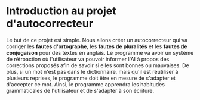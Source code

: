 # Introduction au projet d'autocorrecteur

Le but de ce projet est simple. Nous allons créer un autocorrecteur qui va corriger les **fautes d'ortographe**, les **fautes de pluralités** et les **fautes de conjugaison** pour des textes en anglais. Le programme va avoir un système de rétroaction où l'utilisateur va pouvoir informer l'AI à propos des corrections proposés afin de savoir si elles sont bonnes ou mauvaises. De plus, si un mot n'est pas dans le dictionnaire, mais qu'il est réutiliser à plusieurs reprises, le programme doit être en mesure de s'adapter et d'accepter ce mot. Ainsi, le programme apprendra les habitudes grammaticales de l'utilisateur et de s'adapter à son écriture.


 
